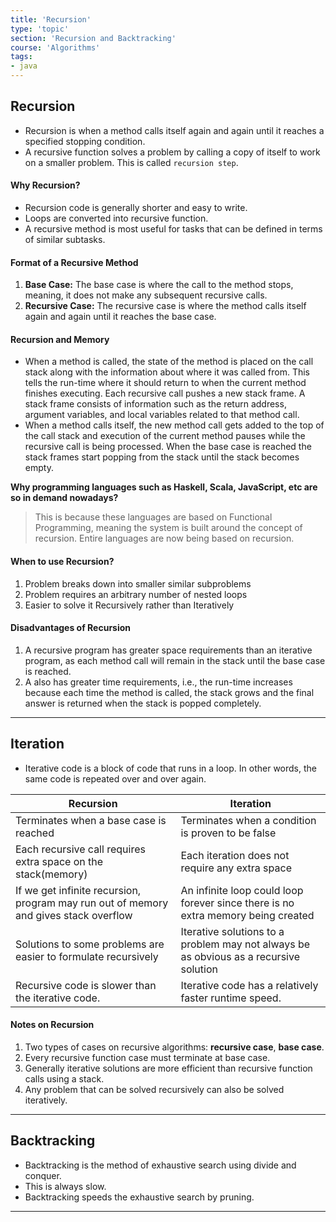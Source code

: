 ```yaml
---
title: 'Recursion'
type: 'topic'
section: 'Recursion and Backtracking'
course: 'Algorithms'
tags:
- java
---
```

## Recursion
- Recursion is when a method calls itself again and again until it reaches a specified stopping condition.
- A recursive function solves a problem by calling a copy of itself to work on a smaller problem. This is called `recursion step`.

#### Why Recursion?
- Recursion code is generally shorter and easy to write.
- Loops are converted into recursive function.
- A recursive method is most useful for tasks that can be defined in terms of similar subtasks.

#### Format of a Recursive Method
1. **Base Case:** The base case is where the call to the method stops, meaning, it does not make any subsequent recursive calls.
2. **Recursive Case:** The recursive case is where the method calls itself again and again until it reaches the base case.

#### Recursion and Memory
- When a method is called, the state of the method is placed on the call stack along with the information about where it was called from. This tells the run-time where it should return to when the current method finishes executing. Each recursive call pushes a new stack frame. A stack frame consists of information such as the return address, argument variables, and local variables related to that method call.
- When a method calls itself, the new method call gets added to the top of the call stack and execution of the current method pauses while the recursive call is being processed. When the base case is reached the stack frames start popping from the stack until the stack becomes empty.

**Why programming languages such as Haskell, Scala, JavaScript, etc are so in demand nowadays?**
> This is because these languages are based on Functional Programming, meaning the system is built around the concept of recursion. Entire languages are now being based on recursion.

#### When to use Recursion?
1. Problem breaks down into smaller similar subproblems
2. Problem requires an arbitrary number of nested loops
3. Easier to solve it Recursively rather than Iteratively

#### Disadvantages of Recursion
1. A recursive program has greater space requirements than an iterative program, as each method call will remain in the stack until the base case is reached.
2. A also has greater time requirements, i.e., the run-time increases because each time the method is called, the stack grows and the final answer is returned when the stack is popped completely.

---
## Iteration
- Iterative code is a block of code that runs in a loop. In other words, the same code is repeated over and over again.


|Recursion   |Iteration   |
|---|---|
|Terminates when a base case is reached   |Terminates when a condition is proven to be false   |
|Each recursive call requires extra space on the stack(memory)   |Each iteration does not require any extra space   |
|If we get infinite recursion, program may run out of memory and gives stack overflow   |An infinite loop could loop forever since there is no extra memory being created   |
|Solutions to some problems are easier to formulate recursively   |Iterative solutions to a problem may not always be as obvious as a recursive solution   |
|Recursive code is slower than the iterative code. |Iterative code has a relatively faster runtime speed. |

#### Notes on Recursion
1. Two types of cases on recursive algorithms: **recursive case**, **base case**.
2. Every recursive function case must terminate at base case.
3. Generally iterative solutions are more efficient than recursive function calls using a stack.
4. Any problem that can be solved recursively can also be solved iteratively.

---
## Backtracking
- Backtracking is the method of exhaustive search using divide and conquer.
- This is always slow.
- Backtracking speeds the exhaustive search by pruning.

---